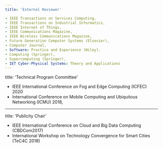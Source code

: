 ```yaml
---
title: 'External Reviewer'

- IEEE Transactions on Services Computing, 
- IEEE Transactions on Industrial Informatics, 
- IEEE Internet of Things, 
- IEEE Communications Magazine, 
- IEEE Wireless Communications Magazine, 
- Future Generation Computer Systems (Elsevier), 
- Computer Journal, 
- Software: Practice and Experience (Wiley),
- Computing (Springer), 
- Supercomputing (Springer),
- IET Cyber-Physical Systems: Theory and Applications
---
```

title: 'Technical Program Committee'

- IEEE International Conference on Fog and Edge Computing (ICFEC) 2020
- International Conference on Mobile Computing and Ubiquitous Networking (ICMU) 2018,
---
title: 'Publicity Chair'

- IEEE International Conference on Cloud and Big Data Computing (CBDCom2017)
- International Workshop on Technology Convergence for Smart Cities (TeC4C 2018)